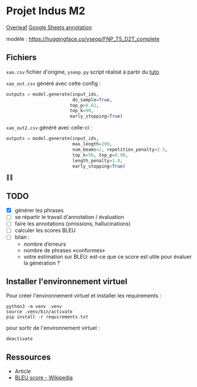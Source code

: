 # Projet Indus M2

[Overleaf](https://fr.overleaf.com/project/615c9fe3e1a8120147b935a1)
[Google Sheets annotation](https://docs.google.com/spreadsheets/d/1RWf7DEeyveHVb6NeW_HFATMZE_G53V4QXr72DgQJ18I/edit?usp=sharing)

modèle : https://huggingface.co/yseop/FNP_T5_D2T_complete


## Fichiers

`xao.csv` fichier d'origine, `yseop.py` script réalisé à partir du [tuto](https://huggingface.co/yseop/FNP_T5_D2T_complete)

`xao_out.csv` généré avec cette config :

```python
outputs = model.generate(input_ids,
                         do_sample=True,
                        top_p=0.82,
                        top_k=90,
                        early_stopping=True)
```

`xao_out2.csv` généré avec celle-ci :

```python
outputs = model.generate(input_ids, 
                         max_length=200, 
                         num_beams=2, repetition_penalty=2.5, 
                         top_k=50, top_p=0.98,
                         length_penalty=1.0,
                         early_stopping=True)
```

:woman_shrugging:

## TODO

- [x] générer les phrases
- [ ] se répartir le travail d'annotation / évaluation
- [ ] faire les annotations (omissions, hallucinations)
- [ ] calculer les scores BLEU
- [ ] bilan : 
  - nombre d’erreurs
  - nombre de phrases «conformes»
  - votre estimation sur BLEU: est-ce que ce score est utile pour
    évaluer la génération ?

## Installer l'environnement virtuel 

Pour créer l'environnement virtuel et installer les requirements :

```
python3 -m venv .venv
source .venv/bin/activate
pip install -r requirements.txt
```

pour sortir de l'environnement virtuel :

```
deactivate
```

## Ressources

- Article 
- [BLEU score - Wikipedia](https://en.wikipedia.org/wiki/BLEU)
